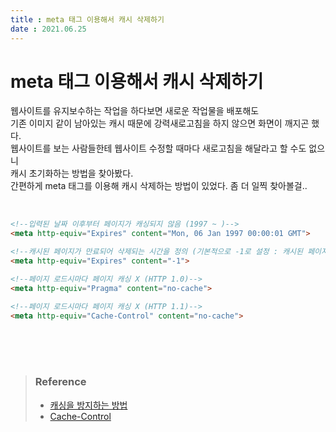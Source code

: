 ```yaml
---
title : meta 태그 이용해서 캐시 삭제하기  
date : 2021.06.25
---
```


# meta 태그 이용해서 캐시 삭제하기

웹사이트를 유지보수하는 작업을 하다보면 새로운 작업물을 배포해도  
기존 이미지 같이 남아있는 캐시 때문에 강력새로고침을 하지 않으면 화면이 깨지곤 했다.  
웹사이트를 보는 사람들한테 웹사이트 수정할 때마다 새로고침을 해달라고 할 수도 없으니   
캐시 초기화하는 방법을 찾아봤다.  
간편하게 meta 태그를 이용해 캐시 삭제하는 방법이 있었다. 좀 더 일찍 찾아볼걸..  

<br/>

```html
<!--입력된 날짜 이후부터 페이지가 캐싱되지 않음 (1997 ~ )-->
<meta http-equiv="Expires" content="Mon, 06 Jan 1997 00:00:01 GMT">

<!--캐시된 페이지가 만료되어 삭제되는 시간을 정의 (기본적으로 -1로 설정 : 캐시된 페이지 즉시 만료)-->
<meta http-equiv="Expires" content="-1">

<!--페이지 로드시마다 페이지 캐싱 X (HTTP 1.0)-->
<meta http-equiv="Pragma" content="no-cache">

<!--페이지 로드시마다 페이지 캐싱 X (HTTP 1.1)-->
<meta http-equiv="Cache-Control" content="no-cache">
```

<br/>
<br/>
<br/>


> ### Reference
> * [캐싱을 방지하는 방법](https://docs.microsoft.com/ko-kr/troubleshoot/browsers/how-to-prevent-caching)
> * [Cache-Control](https://developer.mozilla.org/ko/docs/Web/HTTP/Headers/Cache-Control)
